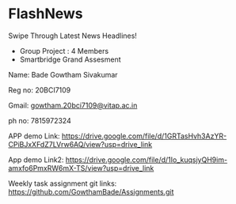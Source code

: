 # FlashNews
Swipe Through Latest News Headlines!
- Group Project : 4 Members
- Smartbridge Grand Assesment



Name: Bade Gowtham Sivakumar

Reg no:  20BCI7109

Gmail: gowtham.20bci7109@vitap.ac.in

ph no: 7815972324

APP demo Link: https://drive.google.com/file/d/1GRTasHvh3AzYR-CPiBJxXFdZ7LVrw6AQ/view?usp=drive_link

App demo Link2: https://drive.google.com/file/d/1Io_kuqsjyQH9im-amxfo6PmxRW6mX-TS/view?usp=drive_link

Weekly task assignment git links: https://github.com/GowthamBade/Assignments.git

